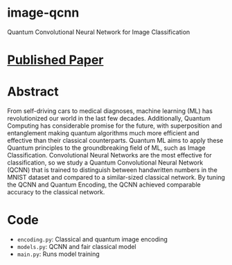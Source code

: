 # image-qcnn
Quantum Convolutional Neural Network for Image Classification

# [Published Paper](https://research-archive.org/index.php/rars/preprint/view/30)

# Abstract
From self-driving cars to medical diagnoses, machine learning (ML) has revolutionized our world in the last few decades. Additionally, Quantum Computing has considerable promise for the future, with superposition and entanglement making quantum algorithms much more efficient and effective than their classical counterparts. Quantum ML aims to apply these Quantum principles to the groundbreaking field of ML, such as Image Classification. Convolutional Neural Networks are the most effective for classification, so we study a Quantum Convolutional Neural Network (QCNN) that is trained to distinguish between handwritten numbers in the MNIST dataset and compared to a similar-sized classical network. By tuning the QCNN and Quantum Encoding, the QCNN achieved comparable accuracy to the classical network.

# Code
- `encoding.py`: Classical and quantum image encoding
- `models.py`: QCNN and fair classical model
- `main.py`: Runs model training
